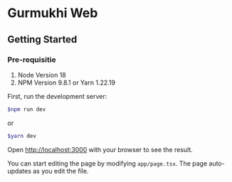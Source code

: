 # Gurmukhi Web

## Getting Started

### Pre-requisitie

1. Node Version 18
2. NPM Version 9.8.1 or Yarn 1.22.19

First, run the development server:

```bash
$npm run dev
```

or

```bash
$yarn dev
```

Open [http://localhost:3000](http://localhost:3000) with your browser to see the result.

You can start editing the page by modifying `app/page.tsx`. The page auto-updates as you edit the file.
